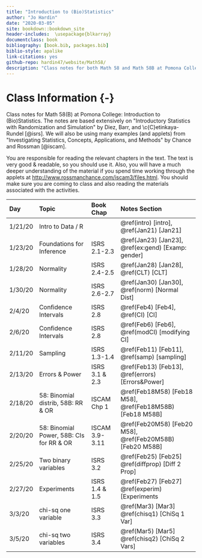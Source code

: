 ```yaml
--- 
title: "Introduction to (Bio)Statistics"
author: "Jo Hardin"
date: "2020-03-05"
site: bookdown::bookdown_site
header-includes:  \usepackage{blkarray}
documentclass: book
bibliography: [book.bib, packages.bib]
biblio-style: apalike
link-citations: yes
github-repo: hardin47/website/Math58/
description: "Class notes for both Math 58 and Math 58B at Pomona College: Introduction to Statistics and Introduction to Biostatistics.  The notes are based extensively Introductory Statistics with Randomization and Simulation by Diez, Barr, and Cetinkaya-Rundel."
---
```



# Class Information {-}

Class notes for Math 58(B) at Pomona College: Introduction to (Bio)Statistics.  The notes are based extensively on "Introductory Statistics with Randomization and Simulation" by Diez, Barr, and \c{C}etinkaya-Rundel [@isrs].  We will also be using many examples (and applets) from "Investigating Statistics, Concepts, Applications, and Methods" by Chance and Rossman [@iscam].


You are responsible for reading the relevant chapters in the text.  The text is very good & readable, so you should use it.  Also, you will have a much deeper understanding of the material if you spend time working through the applets at http://www.rossmanchance.com/iscam3/files.html.  You should make sure you are coming to class and also reading the materials associated with the activities. 













| Day    	| Topic     	|  Book Chap   	|   Notes Section |
|:-------	|:------------|:---------	|:--------------------	|
| 1/21/20 	| Intro to Data / R |  | \@ref(intro) [intro],  \@ref(Jan21) [Jan21]|
| 1/23/20	| Foundations for Inference | ISRS 2.1-2.3 |  \@ref(Jan23) [Jan23], \@ref(ex:gend)  [Examp: gender] |
| 1/28/20	| Normality | ISRS 2.4-2.5 |  \@ref(Jan28) [Jan28], \@ref(CLT)  [CLT] |
| 1/30/20	| Normality | ISRS 2.6-2.7 |  \@ref(Jan30) [Jan30], \@ref(norm)  [Normal Dist] |
| 2/4/20	| Confidence Intervals | ISRS 2.8 |  \@ref(Feb4) [Feb4], \@ref(CI)  [CI] |
| 2/6/20	| Confidence Intervals | ISRS 2.8 |  \@ref(Feb6) [Feb6], \@ref(modCI)  [modifying CI] 
| 2/11/20	| Sampling | ISRS 1.3-1.4 |  \@ref(Feb11) [Feb11], \@ref(samp)  [sampling] |
| 2/13/20	| Errors & Power | ISRS 3.1 & 2.3 |  \@ref(Feb13) [Feb13], \@ref(errors) [Errors&Power] |
| 2/18/20	| 58: Binomial distrib, 58B: RR & OR | ISCAM Chp 1 |  \@ref(Feb18M58) [Feb18 M58], \@ref(Feb18M58B) [Feb18 M58B] |
| 2/20/20	| 58: Binomial Power, 58B: CIs for RR & OR| ISCAM 3.9-3.11 |  \@ref(Feb20M58) [Feb20 M58], \@ref(Feb20M58B) [Feb20 M58B] |
| 2/25/20	| Two binary variables | ISRS 3.2 |  \@ref(Feb25) [Feb25] \@ref(diffprop) [Diff 2 Prop] |
| 2/27/20	| Experiments | ISRS 1.4 & 1.5 |  \@ref(Feb27) [Feb27] \@ref(experim) [Experiments|
| 3/3/20	| chi-sq one variable| ISRS 3.3 |  \@ref(Mar3) [Mar3] \@ref(chisq1) [ChiSq 1 Var] |
| 3/5/20	| chi-sq two variables| ISRS 3.4 |  \@ref(Mar5) [Mar5] \@ref(chisq2) [ChiSq 2 Vars] |
